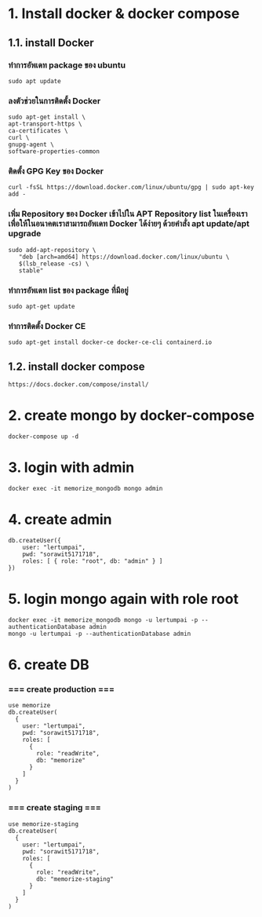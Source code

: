 # 1. Install docker & docker compose
## 1.1. install Docker
### ทำการอัพเดท package ของ ubuntu
```
sudo apt update
```
### ลงตัวช่วยในการติดตั้ง Docker
```
sudo apt-get install \
apt-transport-https \
ca-certificates \
curl \
gnupg-agent \
software-properties-common
```
### ติดตั้ง GPG Key ของ Docker
```
curl -fsSL https://download.docker.com/linux/ubuntu/gpg | sudo apt-key add -
```
### เพิ่ม Repository ของ Docker เข้าไปใน APT Repository list ในเครื่องเรา เพื่อให้ในอนาคตเราสามารถอัพเดท Docker ได้ง่ายๆ ด้วยคำสั่ง apt update/apt upgrade
```
sudo add-apt-repository \
   "deb [arch=amd64] https://download.docker.com/linux/ubuntu \
   $(lsb_release -cs) \
   stable"
```
### ทำการอัพเดท list ของ package ที่มีอยู่

```
sudo apt-get update
```
### ทำการติดตั้ง Docker CE
```
sudo apt-get install docker-ce docker-ce-cli containerd.io
```

## 1.2. install docker compose
```
https://docs.docker.com/compose/install/
```

# 2. create mongo by docker-compose
```
docker-compose up -d
```

# 3. login with admin
```
docker exec -it memorize_mongodb mongo admin
```

# 4. create admin
```
db.createUser({
    user: "lertumpai",
    pwd: "sorawit5171718",
    roles: [ { role: "root", db: "admin" } ]
})
```

# 5. login mongo again with role root
```
docker exec -it memorize_mongodb mongo -u lertumpai -p --authenticationDatabase admin
mongo -u lertumpai -p --authenticationDatabase admin
```

# 6. create DB
### === create production ===
```
use memorize
db.createUser(
  {
    user: "lertumpai",
    pwd: "sorawit5171718",
    roles: [
      {
        role: "readWrite",
        db: "memorize"
      }
    ]
  }
)
```
### === create staging ===
```
use memorize-staging
db.createUser(
  {
    user: "lertumpai",
    pwd: "sorawit5171718",
    roles: [
      {
        role: "readWrite",
        db: "memorize-staging"
      }
    ]
  }
)
```
